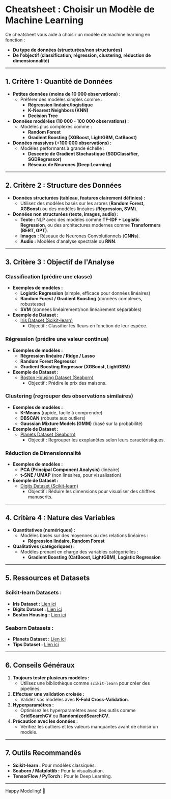 
# Cheatsheet : Choisir un Modèle de Machine Learning

Ce cheatsheet vous aide à choisir un modèle de machine learning en fonction :
- **Du type de données (structurées/non structurées)**
- **De l'objectif (classification, régression, clustering, réduction de dimensionnalité)**

---

## 1. **Critère 1 : Quantité de Données**
- **Petites données (moins de 10 000 observations) :**
  - Préférer des modèles simples comme :
    - **Régression linéaire/logistique**
    - **K-Nearest Neighbors (KNN)**
    - **Decision Tree**
- **Données modérées (10 000 - 100 000 observations) :**
  - Modèles plus complexes comme :
    - **Random Forest**
    - **Gradient Boosting (XGBoost, LightGBM, CatBoost)**
- **Données massives (+100 000 observations) :**
  - Modèles performants à grande échelle :
    - **Descente de Gradient Stochastique (SGDClassifier, SGDRegressor)**
    - **Réseaux de Neurones (Deep Learning)**

---

## 2. **Critère 2 : Structure des Données**
- **Données structurées (tableau, features clairement définies) :**
  - Utilisez des modèles basés sur les arbres (**Random Forest, XGBoost**) ou des modèles linéaires (**Régression, SVM**).
- **Données non structurées (texte, images, audio) :**
  - **Texte :** NLP avec des modèles comme **TF-IDF + Logistic Regression**, ou des architectures modernes comme **Transformers (BERT, GPT)**.
  - **Images :** Réseaux de Neurones Convolutionnels (**CNNs**).
  - **Audio :** Modèles d'analyse spectrale ou **RNN**.

---

## 3. **Critère 3 : Objectif de l'Analyse**
### Classification (prédire une classe)
- **Exemples de modèles :**
  - **Logistic Regression** (simple, efficace pour données linéaires)
  - **Random Forest / Gradient Boosting** (données complexes, robustesse)
  - **SVM** (données linéairement/non linéairement séparables)
- **Exemple de Dataset :**
  - [Iris Dataset (Scikit-learn)](https://scikit-learn.org/stable/auto_examples/datasets/plot_iris_dataset.html)
    - Objectif : Classifier les fleurs en fonction de leur espèce.

### Régression (prédire une valeur continue)
- **Exemples de modèles :**
  - **Régression linéaire / Ridge / Lasso**
  - **Random Forest Regressor**
  - **Gradient Boosting Regressor (XGBoost, LightGBM)**
- **Exemple de Dataset :**
  - [Boston Housing Dataset (Seaborn)](https://seaborn.pydata.org/examples/many_facets.html)
    - Objectif : Prédire le prix des maisons.

### Clustering (regrouper des observations similaires)
- **Exemples de modèles :**
  - **K-Means** (rapide, facile à comprendre)
  - **DBSCAN** (robuste aux outliers)
  - **Gaussian Mixture Models (GMM)** (basé sur la probabilité)
- **Exemple de Dataset :**
  - [Planets Dataset (Seaborn)](https://seaborn.pydata.org/examples/index.html)
    - Objectif : Regrouper les exoplanètes selon leurs caractéristiques.

### Réduction de Dimensionnalité
- **Exemples de modèles :**
  - **PCA (Principal Component Analysis)** (linéaire)
  - **t-SNE / UMAP** (non linéaires, pour visualisation)
- **Exemple de Dataset :**
  - [Digits Dataset (Scikit-learn)](https://scikit-learn.org/stable/auto_examples/classification/plot_digits_classification.html)
    - Objectif : Réduire les dimensions pour visualiser des chiffres manuscrits.

---

## 4. **Critère 4 : Nature des Variables**
- **Quantitatives (numériques) :**
  - Modèles basés sur des moyennes ou des relations linéaires :
    - **Régression linéaire, Random Forest**
- **Qualitatives (catégoriques) :**
  - Modèles prenant en charge des variables catégorielles :
    - **Gradient Boosting (CatBoost, LightGBM)**, **Logistic Regression**

---

## 5. **Ressources et Datasets**

### Scikit-learn Datasets :
- **Iris Dataset :** [Lien ici](https://scikit-learn.org/stable/auto_examples/datasets/plot_iris_dataset.html)
- **Digits Dataset :** [Lien ici](https://scikit-learn.org/stable/auto_examples/classification/plot_digits_classification.html)
- **Boston Housing :** [Lien ici](https://scikit-learn.org/stable/datasets/toy_dataset.html#boston-dataset)

### Seaborn Datasets :
- **Planets Dataset :** [Lien ici](https://seaborn.pydata.org/examples/index.html)
- **Tips Dataset :** [Lien ici](https://seaborn.pydata.org/examples/index.html)

---

## 6. **Conseils Généraux**
1. **Toujours tester plusieurs modèles :**
   - Utilisez une bibliothèque comme `scikit-learn` pour créer des pipelines.
2. **Effectuer une validation croisée :**
   - Validez vos modèles avec **K-Fold Cross-Validation**.
3. **Hyperparamètres :**
   - Optimisez les hyperparamètres avec des outils comme **GridSearchCV** ou **RandomizedSearchCV**.
4. **Précaution avec les données :**
   - Vérifiez les outliers et les valeurs manquantes avant de choisir un modèle.

---

## 7. **Outils Recommandés**
- **Scikit-learn :** Pour modèles classiques.
- **Seaborn / Matplotlib :** Pour la visualisation.
- **TensorFlow / PyTorch :** Pour le Deep Learning.

---

Happy Modeling! 🎯
